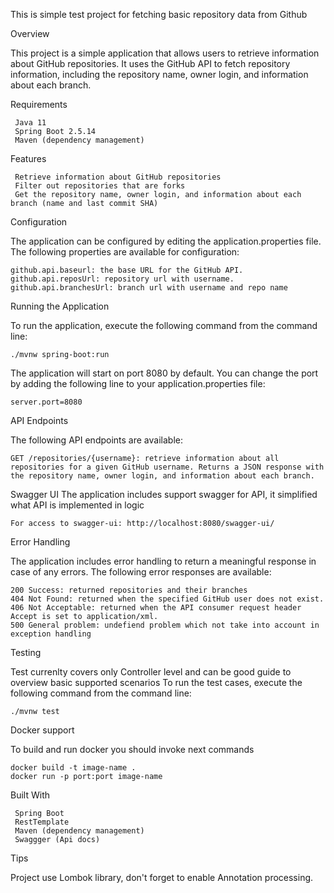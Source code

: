 This is simple test project for fetching basic repository data from Github

Overview

This project is a simple application that allows users to retrieve information about GitHub repositories.
It uses the GitHub API to fetch repository information, including the repository name, owner login, and information about each branch.

Requirements

     Java 11
     Spring Boot 2.5.14
     Maven (dependency management)

Features

     Retrieve information about GitHub repositories
     Filter out repositories that are forks
     Get the repository name, owner login, and information about each branch (name and last commit SHA)

Configuration

The application can be configured by editing the application.properties file.
The following properties are available for configuration:

    github.api.baseurl: the base URL for the GitHub API.
    github.api.reposUrl: repository url with username.
    github.api.branchesUrl: branch url with username and repo name


Running the Application

To run the application, execute the following command from the command line:

    ./mvnw spring-boot:run


The application will start on port 8080 by default. 
You can change the port by adding the following line to your application.properties file:

    server.port=8080

API Endpoints

The following API endpoints are available:
    
    GET /repositories/{username}: retrieve information about all repositories for a given GitHub username. Returns a JSON response with the repository name, owner login, and information about each branch.

Swagger UI
The application includes support swagger for API, it simplified what API is implemented in logic

    For access to swagger-ui: http://localhost:8080/swagger-ui/

Error Handling

The application includes error handling to return a meaningful response in case of any errors. The following error responses are available:
    
    200 Success: returned repositories and their branches
    404 Not Found: returned when the specified GitHub user does not exist.
    406 Not Acceptable: returned when the API consumer request header Accept is set to application/xml.
    500 General problem: undefiend problem which not take into account in exception handling

Testing

Test currenlty covers only Controller level and can be good guide to overview basic supported scenarios
To run the test cases, execute the following command from the command line:

    ./mvnw test    

Docker support

To build and run docker you should invoke next commands

    docker build -t image-name .
    docker run -p port:port image-name


Built With

     Spring Boot
     RestTemplate
     Maven (dependency management)
     Swaggger (Api docs)

Tips

Project use Lombok library, don't forget to enable Annotation processing.